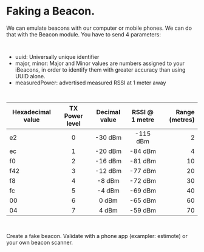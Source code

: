 # Faking a Beacon.

We can emulate beacons with our computer or mobile phones. We can do that with the Beacon module. You have to send 4 parameters:

` `

- uuid: Universally unique identifier
- major, minor: Major and Minor values are numbers assigned to your iBeacons, in order to identify them with greater accuracy than using UUID alone.
- measuredPower: advertised measured RSSI at 1 meter away

` `

| Hexadecimal value 	| TX Power level  |	Decimal value  |	RSSI @ 1 metre   |	Range (metres)  |
| ----------------- |:--------------:| :-------------:| :--------------:| --------------:|
| e2	| 0	| -30 dBm	| -115 dBm |	2 |
| ec	| 1 |	-20 dBm |	-84 dBm |	4 |
| f0  | 2 |	-16 dBm |	-81 dBm |	10 |
| f42	| 3	| -12 dBm |	-77 dBm |	20 |
| f8	| 4	| -8 dBm |	-72 dBm |	30 |
| fc	| 5	| -4 dBm |	-69 dBm |	40 |
| 00	| 6	| 0 dBm |	-65 dBm |	60 |
| 04	| 7	| 4 dBm |	-59 dBm |	70 |

` `

Create a fake beacon. Validate with a phone app (exampler: estimote) or your own beacon scanner.
